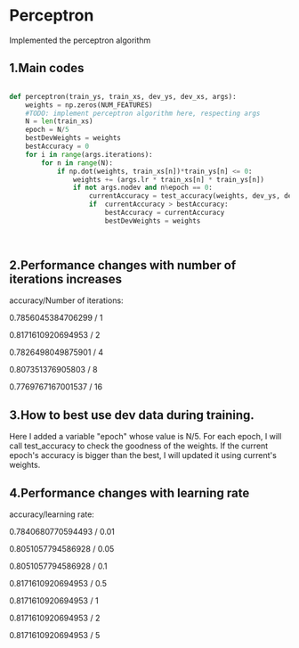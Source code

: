 # Perceptron
Implemented the perceptron algorithm


## 1.Main codes

```python

def perceptron(train_ys, train_xs, dev_ys, dev_xs, args):
    weights = np.zeros(NUM_FEATURES)
    #TODO: implement perceptron algorithm here, respecting args
    N = len(train_xs)
    epoch = N/5
    bestDevWeights = weights
    bestAccuracy = 0
    for i in range(args.iterations):
        for n in range(N):
            if np.dot(weights, train_xs[n])*train_ys[n] <= 0:
                weights += (args.lr * train_xs[n] * train_ys[n])
                if not args.nodev and n%epoch == 0:
                    currentAccuracy = test_accuracy(weights, dev_ys, dev_xs)
                    if  currentAccuracy > bestAccuracy:
                        bestAccuracy = currentAccuracy
                        bestDevWeights = weights
    
    
```

## 2.Performance changes with number of iterations increases

accuracy/Number of iterations: 

0.7856045384706299 / 1

0.8171610920694953 / 2

0.7826498049875901 / 4

0.807351376905803  / 8

0.7769767167001537 / 16



## 3.How to best use dev data during training.

Here I added a variable "epoch" whose value is N/5. For each epoch, I will call test_accuracy to check the goodness of the weights. If the current epoch's accuracy is bigger than the best, I will updated it using current's weights.


## 4.Performance changes with learning rate

accuracy/learning rate: 

0.7840680770594493 / 0.01

0.8051057794586928 / 0.05

0.8051057794586928 / 0.1

0.8171610920694953 / 0.5

0.8171610920694953 / 1

0.8171610920694953 / 2

0.8171610920694953 / 5
